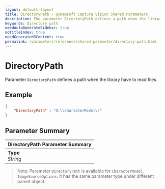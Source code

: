 ```yaml
---
layout: default-layout
title: DirectoryPath - Dynamsoft Capture Vision Shared Parameters
description: The parameter DirectoryPath defines a path when the library have to read files.
keywords: Directory path
needAutoGenerateSidebar: true
noTitleIndex: true
needGenerateH3Content: true
permalink: /parameters/reference/shared-parameter/directory-path.html
---
```


# DirectoryPath

Parameter `DirectoryPath` defines a path when the library have to read files.

## Example

```json
{
    "DirectoryPath" : "D:\\CharacterModel\\"
}
```

## Parameter Summary

| DirectoryPath Parameter Summary |
| :------------- |
| **Type**<br>*String* |

> Note: Parameter `DirectoryPath` is available for  `CharacterModel`, `ImageSourceOptions`. It has the same parameter type under different parent object.
